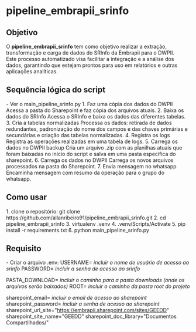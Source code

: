 <h1>pipeline_embrapii_srinfo</h1>

<h2>Objetivo</h2>
<p>O <b>pipeline_embrapii_srinfo</b> tem como objetivo realizar a extração, transformação e carga de dados do SRInfo da Embrapii para o DWPII.
  <br>Este processo automatizado visa facilitar a integração e a análise dos dados, garantindo que estejam prontos para uso em relatórios e outras aplicações analíticas.</p>

<h2>Sequência lógica do script</h2>
- Ver o main_pipeline_srinfo.py
1. Faz uma cópia dos dados do DWPII
Acessa a pasta do Sharepoint e faz cópia dos arquivos atuais.
2. Baixa os dados do SRInfo
Acessa o SRInfo e baixa os dados das diferentes tabelas.
3. Cria a tabelas normalizadas
Processa os dados: retirada de dados redundantes, padronização do nome dos campos e das chaves primárias e secundárias e criação das tabelas normalizadas.
4. Registra os logs
Registra as operações realizadas em uma tabela de logs.
5. Carrega os dados no DWPII backup
Cria um arquivo .zip com as planilhas atuais que foram baixadas no início do script e salva em uma pasta específica do sharepoint.
6. Carrega os dados no DWPII
Carrega os novos arquivos processados na pasta do Sharepoint.
7. Envia mensagem no whatsapp
Encaminha mensagem com resumo da operação para o grupo do whatsapp.

<h2>Como usar</h2>
1. clone o repositório: git clone https://github.com/allanribeiro91/pipeline_embrapii_srinfo.git
2. cd pipeline_embrapii_srinfo
3. virtualenv .venv
4. .venv/Scripts/Activate 
5. pip install -r requirements.txt
6. python main_pipeline_srinfo.py 

<h2>Requisito</h2>
- Criar o arquivo .env:
USERNAME= <i>incluir o nome de usuário de acesso ao srinfo</i>
PASSWORD= <i>incluir a senha de acesso ao srinfo</i>

PASTA_DOWNLOAD= <i>incluir o caminho para a pasta downloads (onde os arquivos serão baixados)</i>
ROOT= <i>incluir o caminho da pasta root do projeto</i>

sharepoint_email= <i>incluir o email de acesso ao sharepoint</i>
sharepoint_password= <i>incluir a senha de acesso ao sharepoint</i>
sharepoint_url_site="https://embrapii.sharepoint.com/sites/GEEDD"
sharepoint_site_name="GEEDD"
sharepoint_doc_library="Documentos Compartilhados/"
